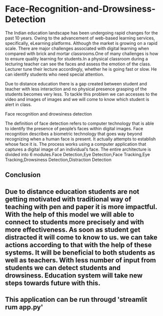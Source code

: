 # Face-Recognition-and-Drowsiness-Detection
The Indian education landscape has been undergoing rapid changes for the past 10 years. Owing to the advancement of web-based learning services, specifically, eLearning platforms. Although the market is growing on a rapid scale. There are major challenges associated with digital learning when compared with brick and mortar classrooms.One of many challenges is how to ensure quality learning for students.In a physical classroom during a lecturing teacher can see the faces and assess the emotion of the class. Lecturer tune their lecture accordingly, whether he is going fast or slow. He can identify students who need special attention.

Due to distance education there is a gap created between student and teacher with less interaction and no physical presence grasping of the students becomes very less. To tackle this problem we can accesses to the video and images of images and we will come to know which student is alert in class.

Face recognition and drowsiness detection  

The definition of face detection refers to computer technology that is able to identify the presence of people’s faces within digital images. Face recognition describes a biometric technology that goes way beyond recognizing when a human face is present. It actually attempts to establish whose face it is. The process works using a computer application that captures a digital image of an individual’s face. The entire architecture is divided into 6 modules.Face Detection,Eye Detection,Face Tracking,Eye Tracking,Drowsiness Detection,Distraction Detection 

## Conclusion
## Due to distance education students are not getting motivated with traditional way of teaching with pen and paper it is more impactful. With the help of this model we will able to connect to students more precisely and with more effectiveness. As soon as student get distracted it will come to know to us. we can take actions according to that with the help of these systems. It will be beneficial to both students as well as teachers. With less number of input from students we can detect students and drowsiness. Education system will take new steps towards future with this.
## This application can be run througd 'streamlit rum app.py' 
